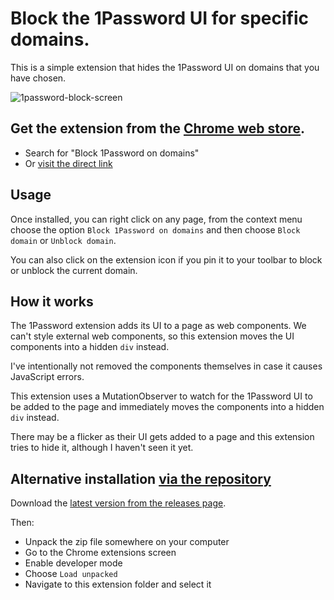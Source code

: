 # Block the 1Password UI for specific domains.

This is a simple extension that hides the 1Password UI on domains that you have chosen.

![1password-block-screen](https://github.com/user-attachments/assets/0499605b-e1ca-47cb-a2b2-48f00fee9413)

## Get the extension from the [Chrome web store](https://chromewebstore.google.com/).
- Search for "Block 1Password on domains"
- Or [visit the direct link](https://chromewebstore.google.com/detail/block-1password-on-domain/mhelapmjbokoddhlgokolgmmfakdhmha)

## Usage

Once installed, you can right click on any page, from the context menu choose the option `Block 1Password on domains` and then choose `Block domain` or `Unblock domain`.

You can also click on the extension icon if you pin it to your toolbar to block or unblock the current domain.
  
 ## How it works

The 1Password extension adds its UI to a page as web components.  We can't style external web components, so this extension moves the UI components into a hidden `div` instead.

I've intentionally not removed the components themselves in case it causes JavaScript errors.

This extension uses a MutationObserver to watch for the 1Password UI to be added to the page and immediately moves the components into a hidden `div` instead.

There may be a flicker as their UI gets added to a page and this extension tries to hide it, although I haven't seen it yet.

## Alternative installation [via the repository](https://github.com/rmorse/1password-block-chrome-extension/)

Download the [latest version from the releases page](https://github.com/rmorse/1password-block-chrome-extension/releases).

Then:
 - Unpack the zip file somewhere on your computer
 - Go to the Chrome extensions screen
 - Enable developer mode
 - Choose `Load unpacked`
 - Navigate to this extension folder and select it
